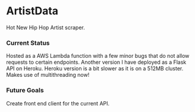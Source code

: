 # ArtistData
Hot New Hip Hop Artist scraper.

### Current Status
Hosted as a AWS Lambda function with a few minor bugs that do not allow requests to certain endpoints. 
Another version I have deployed as a Flask API on Heroku. Heroku version is a bit slower as it is on a 512MB cluster.
Makes use of multithreading now!

### Future Goals
Create front end client for the current API.
